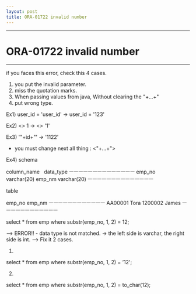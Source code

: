 ```yaml
---
layout: post
title: ORA-01722 invalid number
---
```


--------------------------
# ORA-01722 invalid number
--------------------------


if you faces this error, check this 4 cases.

1. you put the invalid parameter.
2. miss the quotation marks.
3. When passing values from java, Without clearing the "+...+"
4. put wrong type.



Ex1) user_id = 'user_id'
-> user_id = '123'

Ex2) <> 1
-> <> '1'

Ex3) '"+id+"'
-> '1122'
* you must change next all thing : <"+...+">

Ex4) 
schema

column_name   data_type
ㅡㅡㅡㅡㅡㅡㅡㅡㅡㅡㅡㅡㅡㅡ
emp_no        varchar(20)
emp_nm        varchar(20)
ㅡㅡㅡㅡㅡㅡㅡㅡㅡㅡㅡㅡㅡㅡ

table

emp_no        emp_nm
ㅡㅡㅡㅡㅡㅡㅡㅡㅡㅡㅡㅡ
AA00001       Tora
1200002       James
ㅡㅡㅡㅡㅡㅡㅡㅡㅡㅡㅡㅡ

select *
from emp
where substr(emp_no, 1, 2) = 12;

--> ERROR!! - data type is not matched. -> the left side is varchar, the right side is int.
--> Fix it 2 cases.

1)
select *
from emp
where substr(emp_no, 1, 2) = ’12';

2)
select *
from emp
where substr(emp_no, 1, 2) = to_char(12);
